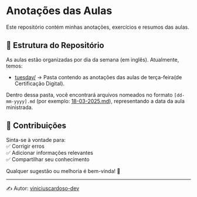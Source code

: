 # Anotações das Aulas

Este repositório contém minhas anotações, exercícios e resumos das aulas.  

## 📂 Estrutura do Repositório  

As aulas estão organizadas por dia da semana (em inglês). Atualmente, temos:  

- [tuesday/](https://github.com/viniciuscardoso-dev/zumbi/tree/main/tuesday) → Pasta contendo as anotações das aulas de terça-feira(de Certificação Digital).  

Dentro dessa pasta, você encontrará arquivos nomeados no formato `[dd-mm-yyyy].md` (por exemplo: [18-03-2025.md](https://github.com/viniciuscardoso-dev/zumbi/blob/main/tuesday/18-03-2025.md)), representando a data da aula ministrada.  

## 📝 Contribuições  

Sinta-se à vontade para:  
✅ Corrigir erros  
✅ Adicionar informações relevantes  
✅ Compartilhar seu conhecimento  

Qualquer sugestão ou melhoria é bem-vinda! 🚀  

---  
✍️ Autor: [viniciuscardoso-dev](https://github.com/viniciuscardoso-dev/zumbi/blob/main/tuesday/18-03-2025.md)  

